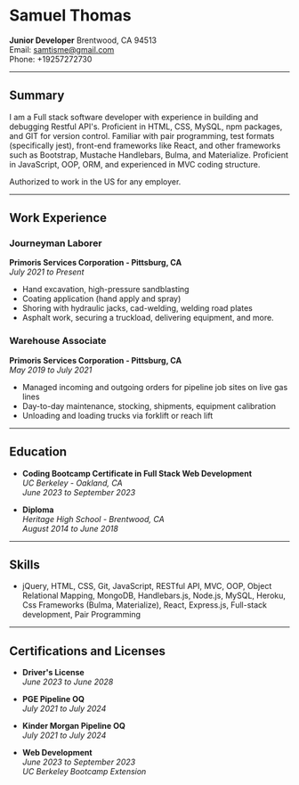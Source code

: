 # Samuel Thomas
**Junior Developer**
Brentwood, CA 94513  
Email: samtisme@gmail.com  
Phone: +19257272730  

---

## Summary
I am a Full stack software developer with experience in building and debugging Restful API's. Proficient in HTML, CSS, MySQL, npm packages, and GIT for version control. Familiar with pair programming, test formats (specifically jest), front-end frameworks like React, and other frameworks such as Bootstrap, Mustache Handlebars, Bulma, and Materialize. Proficient in JavaScript, OOP, ORM, and experienced in MVC coding structure.

Authorized to work in the US for any employer.

---

## Work Experience

### Journeyman Laborer
**Primoris Services Corporation - Pittsburg, CA**  
*July 2021 to Present*

- Hand excavation, high-pressure sandblasting
- Coating application (hand apply and spray)
- Shoring with hydraulic jacks, cad-welding, welding road plates
- Asphalt work, securing a truckload, delivering equipment, and more.

### Warehouse Associate
**Primoris Services Corporation - Pittsburg, CA**  
*May 2019 to July 2021*

- Managed incoming and outgoing orders for pipeline job sites on live gas lines
- Day-to-day maintenance, stocking, shipments, equipment calibration
- Unloading and loading trucks via forklift or reach lift

---

## Education

- **Coding Bootcamp Certificate in Full Stack Web Development**  
  *UC Berkeley - Oakland, CA*  
  *June 2023 to September 2023*

- **Diploma**  
  *Heritage High School - Brentwood, CA*  
  *August 2014 to June 2018*

---

## Skills

- jQuery, HTML, CSS, Git, JavaScript, RESTful API, MVC, OOP, Object Relational Mapping, MongoDB, Handlebars.js, Node.js, MySQL, Heroku, Css Frameworks (Bulma, Materialize), React, Express.js, Full-stack development, Pair Programming

---

## Certifications and Licenses

- **Driver's License**  
  *June 2023 to June 2028*

- **PGE Pipeline OQ**  
  *July 2021 to July 2024*

- **Kinder Morgan Pipeline OQ**  
  *July 2021 to July 2024*

- **Web Development**  
  *June 2023 to September 2023*  
  *UC Berkeley Bootcamp Extension*
